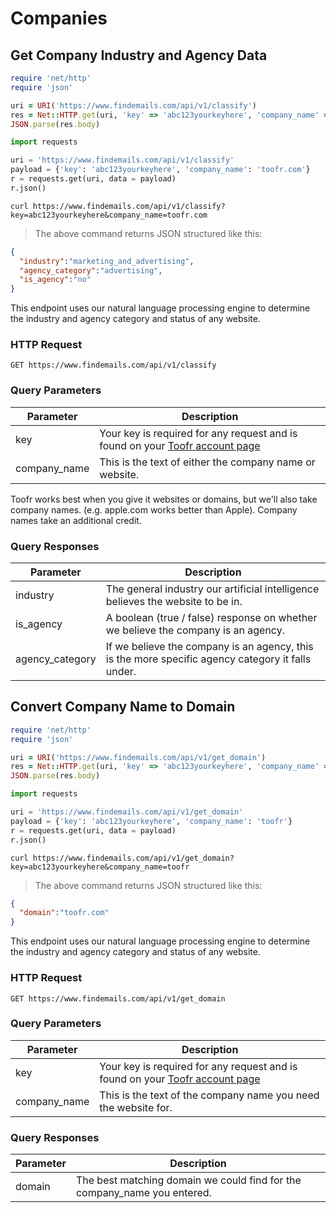 # Companies

## Get Company Industry and Agency Data

```ruby
require 'net/http'
require 'json'

uri = URI('https://www.findemails.com/api/v1/classify')
res = Net::HTTP.get(uri, 'key' => 'abc123yourkeyhere', 'company_name' => 'toofr.com')
JSON.parse(res.body)
```

```python
import requests

uri = 'https://www.findemails.com/api/v1/classify'
payload = {'key': 'abc123yourkeyhere', 'company_name': 'toofr.com'}
r = requests.get(uri, data = payload)
r.json()
```

```shell
curl https://www.findemails.com/api/v1/classify?key=abc123yourkeyhere&company_name=toofr.com
```

> The above command returns JSON structured like this:

```json
{
  "industry":"marketing_and_advertising",
  "agency_category":"advertising",
  "is_agency":"no"
}
```

This endpoint uses our natural language processing engine to determine the industry and agency category and status of any website.

### HTTP Request

`GET https://www.findemails.com/api/v1/classify`

### Query Parameters

Parameter | Description
--------- | -----------
key | Your key is required for any request and is found on your [Toofr account page](https://www.findemails.com/account)
company_name | This is the text of either the company name or website.

<aside class="success">
Toofr works best when you give it websites or domains, but we'll also take company names. (e.g. apple.com works better than Apple). Company names take an additional credit.
</aside>

### Query Responses

Parameter | Description
--------- | -----------
industry | The general industry our artificial intelligence believes the website to be in.
is_agency | A boolean (true / false) response on whether we believe the company is an agency.
agency_category | If we believe the company is an agency, this is the more specific agency category it falls under. 





## Convert Company Name to Domain

```ruby
require 'net/http'
require 'json'

uri = URI('https://www.findemails.com/api/v1/get_domain')
res = Net::HTTP.get(uri, 'key' => 'abc123yourkeyhere', 'company_name' => 'toofr')
JSON.parse(res.body)
```

```python
import requests

uri = 'https://www.findemails.com/api/v1/get_domain'
payload = {'key': 'abc123yourkeyhere', 'company_name': 'toofr'}
r = requests.get(uri, data = payload)
r.json()
```

```shell
curl https://www.findemails.com/api/v1/get_domain?key=abc123yourkeyhere&company_name=toofr
```

> The above command returns JSON structured like this:

```json
{
  "domain":"toofr.com"
}
```

This endpoint uses our natural language processing engine to determine the industry and agency category and status of any website.

### HTTP Request

`GET https://www.findemails.com/api/v1/get_domain`

### Query Parameters

Parameter | Description
--------- | -----------
key | Your key is required for any request and is found on your [Toofr account page](https://www.findemails.com/account)
company_name | This is the text of the company name you need the website for.

### Query Responses

Parameter | Description
--------- | -----------
domain | The best matching domain we could find for the company_name you entered.